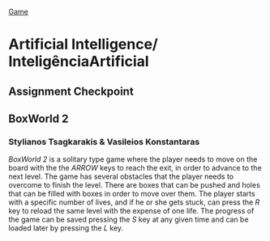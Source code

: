[Game](http://hirudov.com/others/BoxWorld2.php)

# Artificial Intelligence/ InteligênciaArtificial

## Assignment Checkpoint

## BoxWorld 2

### Stylianos Tsagkarakis & Vasileios Konstantaras
 
*BoxWorld 2* is a solitary type game where the player needs to move on the board with the the *ARROW* keys to reach the exit, in order to advance to the next level. The game has several obstacles that the player needs to overcome to finish the level. There are boxes that can be pushed and holes that can be filled with boxes in order to move over them. The player starts with a specific number of lives, and if he or she gets stuck, can press the *R* key to reload the same level with the expense of one life. The progress of the game can be saved pressing the *S* key at any given time and can be loaded later by pressing the *L* key.
